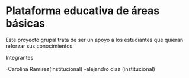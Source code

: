 # Plataforma educativa de áreas básicas
Este proyecto grupal trata de ser un apoyo a los estudiantes que quieran reforzar sus conocimientos

Integrantes

-Carolina Ramirez(institucional)
-alejandro diaz  (institucional)